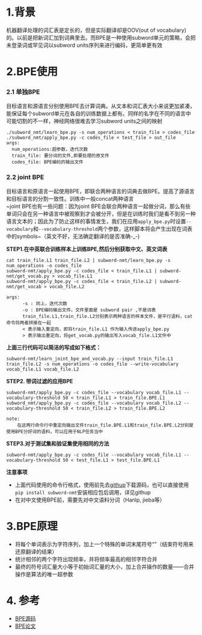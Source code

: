# 1.背景
机器翻译处理的词汇表是定长的，但是实际翻译却是OOV(out of vocabulary)的。以前是把新词汇加到词典里去。而BPE是一种使用subword单元的策略，会把未登录词或罕见词以subword units序列来进行编码，更简单更有效
# 2.BPE使用
### 2.1 单独BPE
目标语言和源语言分别使用BPE去计算词典。从文本和词汇表大小来说更加紧凑，能保证每个subword单元在各自的训练数据上都有。同样的名字在不同的语言中可能切割的不一样，神经网络很难去学习subword units之间的映射

    ./subword_nmt/learn_bpe.py -s num_operations < train_file > codes_file
    ./subword_nmt/apply_bpe.py -c codes_file < test_file > out_file
    args:
      num_operations:超参数，迭代次数
      train_file: 要分词的文件,即要处理的原文件
      codes_file: BPE编码的输出文件
### 2.2 joint BPE
目标语言和原语言一起使用BPE，即联合两种语言的词典去做BPE。提高了源语言和目标语言的分割一致性。训练中一般concat两种语言<br>
~joint BPE也有一些问题：因为joint BPE会联合两种语言一起做分词，那么有些单词只会在另一种语言中被观察到才会被分开，但是在训练时我们是看不到另一种语言文本的；因此为了防止这样的事情发生，我们在应用`apply_bpe.py`时设置`--vocabulary`和`--vocabulary-threshold`两个参数，这样脚本将会产生出现在词表中的symbols~（英文不好，无法确定翻译的是否准确-_-)<br>

**STEP1.在中英联合训练样本上训练BPE,然后分别获取中文、英文词表**<br>

    cat train_file.L1 train_file.L2 | subword-nmt/learn_bpe.py -s num_operations -o codes_file
    subword-nmt/apply_bpe.py -c codes_file < train_file.L1 | subword-nmt/get_vocab.py > vocab_file.L1
    subword-nmt/apply_bpe.py -c codes_file < train_file.L2 | subword-nmt/get_vocab > vocab_file.L2
    
    args:
          -s : 同上，迭代次数
          -o : BPE编码输出文件，文件里面是 subword pair ,不是词表
          train_file.L1,train_file.L2分别表示两种语言的样本文件，是平行语料，cat命令将两者拼接在一起
          < 表示输入重定向，即将train_file.L1 作为输入传进apply_bpe.py
          > 表示输出重定向，将get_vocab.py的输出写入vocab_file.L1文件中

**上面三行代码可以简洁的写成如下格式：**

    subword-nmt/learn_joint_bpe_and_vocab.py --input train_file.L1 train_file.L2 -s num_operations -o codes_file --write-vocabulary vocab_file.L1 vocab_file.L2

**STEP2. 带词过滤的应用BPE**

    subword-nmt/apply_bpe.py -c codes_file --vocabulary vocab_file.L1 --vocabulary-threshold 50 < train_file.L1 > train_file.BPE.L1
    subword_nmt/apply_bpe.py -c codes_file --vocabulary vocab_file.L2 --vocabulary-threshold 50 < train_file.L2 > train_file.BPE.L2
    
    note:
        在这两行命令行中重定向输出文件train_file.BPE.L1和train_file.BPE.L2分别是使用BPE分好词的语料，可以应用于NLP任务当中

**STEP3.对于测试集和验证集使用相同的方法**

    subword-nmt/apply_bpe.py -c codes_file --vocabulary vocab_file.L1 --vocabulary-threshold 50 < test_file.L1 > test_file.BPE.L1
    
**注意事项**
* 上面代码使用的命令行格式，使用前先去[githup](https://github.com/rsennrich/subword-nmt)下载源码，也可以直接使用`pip install subword-nmt`安装相应包后调用，详见githup
* 在对中文使用BPE前，需要先对中文语料分词（Hanlp, jieba等）

# 3.BPE原理
* 将每个单词表示为字符序列，加上一个特殊的单词末尾符号“</w>”（结束符号用来还原翻译的结果）
* 统计相邻的两个字符出现频率，并将频率最高的相邻字符合并
* 最终的符号词汇量大小等于初始词汇量的大小，加上合并操作的数量——合并操作是算法的唯一超参数
# 4. 参考
* [BPE源码](https://github.com/rsennrich/subword-nmt)
* [BPE论文](https://arxiv.org/abs/1508.07909)

        
    
          
